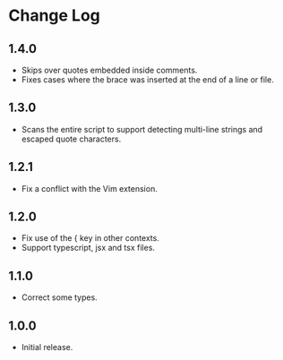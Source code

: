 # Change Log

## 1.4.0
- Skips over quotes embedded inside comments.
- Fixes cases where the brace was inserted at the end of a line or file.

## 1.3.0
- Scans the entire script to support detecting multi-line strings and escaped quote characters.

## 1.2.1
- Fix a conflict with the Vim extension.

## 1.2.0
- Fix use of the { key in other contexts.
- Support typescript, jsx and tsx files.

## 1.1.0
- Correct some types.

## 1.0.0
- Initial release.
